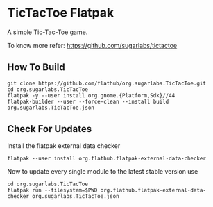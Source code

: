 # TicTacToe Flatpak

A simple Tic-Tac-Toe game.

To know more refer: https://github.com/sugarlabs/tictactoe

## How To Build

```
git clone https://github.com/flathub/org.sugarlabs.TicTacToe.git
cd org.sugarlabs.TicTacToe
flatpak -y --user install org.gnome.{Platform,Sdk}//44
flatpak-builder --user --force-clean --install build org.sugarlabs.TicTacToe.json
```

## Check For Updates

Install the flatpak external data checker
```
flatpak --user install org.flathub.flatpak-external-data-checker
```

Now to update every single module to the latest stable version use
```
cd org.sugarlabs.TicTacToe
flatpak run --filesystem=$PWD org.flathub.flatpak-external-data-checker org.sugarlabs.TicTacToe.json
```
